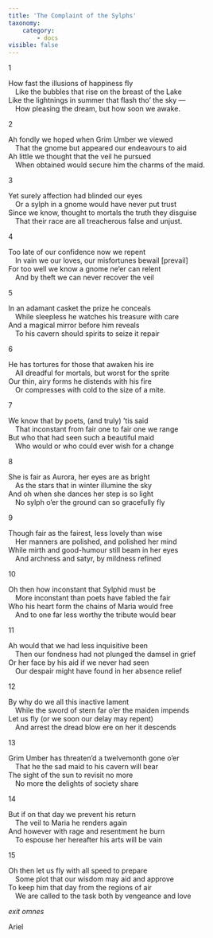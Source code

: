 ```yaml
---
title: 'The Complaint of the Sylphs'
taxonomy:
    category:
        - docs
visible: false
---
```


1  
  
How fast the illusions of happiness fly  
&emsp;Like the bubbles that rise on the breast of the Lake  
Like the lightnings in summer that flash tho’ the sky —  
&emsp;How pleasing the dream, but how soon we awake.  
  
2  
  
Ah fondly we hoped when Grim Umber we viewed  
&emsp;That the gnome but appeared our endeavours to aid  
Ah little we thought that the veil he pursued  
&emsp;When obtained would secure him the charms of the maid.  
  
3  
  
Yet surely affection had blinded our eyes  
&emsp;Or a sylph in a gnome would have never put trust  
Since we know, thought to mortals the truth they disguise  
&emsp;That their race are all treacherous false and unjust.  
  
4  
  
Too late of our confidence now we repent  
&emsp;In vain we our loves, our misfortunes bewail [prevail]  
For too well we know a gnome ne’er can relent  
&emsp;And by theft we can never recover the veil  

5  
  
In an adamant casket the prize he conceals  
&emsp;While sleepless he watches his treasure with care  
And a magical mirror before him reveals  
&emsp;To his cavern should spirits to seize it repair  
  
6  
  
He has tortures for those that awaken his ire  
&emsp;All dreadful for mortals, but worst for the sprite  
Our thin, airy forms he distends with his fire  
&emsp;Or compresses with cold to the size of a mite.  
  
7  
  
We know that by poets, (and truly) ’tis said  
&emsp;That inconstant from fair one to fair one we range  
But who that had seen such a beautiful maid  
&emsp;Who would or who could ever wish for a change  
  
8  
  
She is fair as Aurora, her eyes are as bright  
&emsp;As the stars that in winter illumine the sky  
And oh when she dances her step is so light  
&emsp;No sylph o’er the ground can so gracefully fly  
  
9  
  
Though fair as the fairest, less lovely than wise  
&emsp;Her manners are polished, and polished her mind  
While mirth and good-humour still beam in her eyes  
&emsp;And archness and satyr, by mildness refined  
  
10  
  
Oh then how inconstant that Sylphid must be  
&emsp;More inconstant than poets have fabled the fair  
Who his heart form the chains of Maria would free  
&emsp;And to one far less worthy the tribute would bear  

11  
  
Ah would that we had less inquisitive been  
&emsp;Then our fondness had not plunged the damsel in grief  
Or her face by his aid if we never had seen  
&emsp;Our despair might have found in her absence relief  
  
12  
  
By why do we all this inactive lament  
&emsp;While the sword of stern far o’er the maiden impends  
Let us fly (or we soon our delay may repent)  
&emsp;And arrest the dread blow ere on her it descends  
  
13  
  
Grim Umber has threaten’d a twelvemonth gone o’er  
&emsp;That he the sad maid to his cavern will bear  
The sight of the sun to revisit no more  
&emsp;No more the delights of society share  
  
14  
  
But if on that day we prevent his return  
&emsp;The veil to Maria he renders again  
And however with rage and resentment he burn  
&emsp;To espouse her hereafter his arts will be vain  
  
15  
  
Oh then let us fly with all speed to prepare  
&emsp;Some plot that our wisdom may aid and approve  
To keep him that day from the regions of air  
&emsp;We are called to the task both by vengeance and love  
  
*exit omnes*  
  
Ariel
